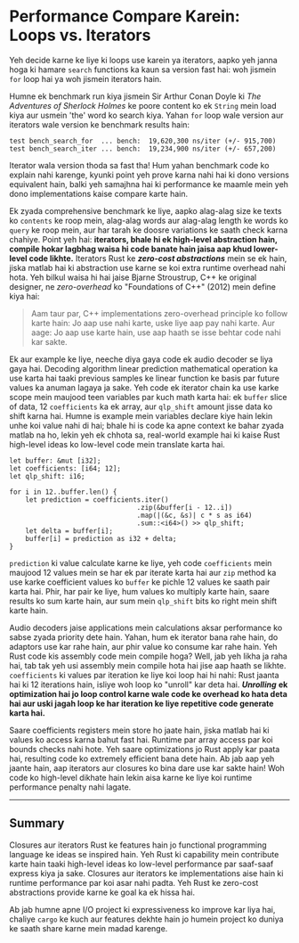 # Performance Compare Karein: Loops vs. Iterators

Yeh decide karne ke liye ki loops use karein ya iterators, aapko yeh janna hoga ki hamare `search` functions ka kaun sa version fast hai: woh jismein `for` loop hai ya woh jismein iterators hain.

Humne ek benchmark run kiya jismein Sir Arthur Conan Doyle ki *The Adventures of Sherlock Holmes* ke poore content ko ek `String` mein load kiya aur usmein 'the' word ko search kiya. Yahan `for` loop wale version aur iterators wale version ke benchmark results hain:

```text
test bench_search_for  ... bench:  19,620,300 ns/iter (+/- 915,700)
test bench_search_iter ... bench:  19,234,900 ns/iter (+/- 657,200)
```

Iterator wala version thoda sa fast tha\! Hum yahan benchmark code ko explain nahi karenge, kyunki point yeh prove karna nahi hai ki dono versions equivalent hain, balki yeh samajhna hai ki performance ke maamle mein yeh dono implementations kaise compare karte hain.

Ek zyada comprehensive benchmark ke liye, aapko alag-alag size ke texts ko `contents` ke roop mein, alag-alag words aur alag-alag length ke words ko `query` ke roop mein, aur har tarah ke doosre variations ke saath check karna chahiye. Point yeh hai: **iterators, bhale hi ek high-level abstraction hain, compile hokar lagbhag waisa hi code banate hain jaisa aap khud lower-level code likhte.** Iterators Rust ke ***zero-cost abstractions*** mein se ek hain, jiska matlab hai ki abstraction use karne se koi extra runtime overhead nahi hota. Yeh bilkul waisa hi hai jaise Bjarne Stroustrup, C++ ke original designer, ne *zero-overhead* ko "Foundations of C++" (2012) mein define kiya hai:

> Aam taur par, C++ implementations zero-overhead principle ko follow karte hain: Jo aap use nahi karte, uske liye aap pay nahi karte. Aur aage: Jo aap use karte hain, use aap haath se isse behtar code nahi kar sakte.

Ek aur example ke liye, neeche diya gaya code ek audio decoder se liya gaya hai. Decoding algorithm linear prediction mathematical operation ka use karta hai taaki previous samples ke linear function ke basis par future values ka anuman lagaya ja sake. Yeh code ek iterator chain ka use karke scope mein maujood teen variables par kuch math karta hai: ek `buffer` slice of data, 12 `coefficients` ka ek array, aur `qlp_shift` amount jisse data ko shift karna hai. Humne is example mein variables declare kiye hain lekin unhe koi value nahi di hai; bhale hi is code ka apne context ke bahar zyada matlab na ho, lekin yeh ek chhota sa, real-world example hai ki kaise Rust high-level ideas ko low-level code mein translate karta hai.

```rust,ignore
let buffer: &mut [i32];
let coefficients: [i64; 12];
let qlp_shift: i16;

for i in 12..buffer.len() {
    let prediction = coefficients.iter()
                                .zip(&buffer[i - 12..i])
                                .map(|(&c, &s)| c * s as i64)
                                .sum::<i64>() >> qlp_shift;
    let delta = buffer[i];
    buffer[i] = prediction as i32 + delta;
}
```

`prediction` ki value calculate karne ke liye, yeh code `coefficients` mein maujood 12 values mein se har ek par iterate karta hai aur `zip` method ka use karke coefficient values ko `buffer` ke pichle 12 values ke saath pair karta hai. Phir, har pair ke liye, hum values ko multiply karte hain, saare results ko sum karte hain, aur sum mein `qlp_shift` bits ko right mein shift karte hain.

Audio decoders jaise applications mein calculations aksar performance ko sabse zyada priority dete hain. Yahan, hum ek iterator bana rahe hain, do adaptors use kar rahe hain, aur phir value ko consume kar rahe hain. Yeh Rust code kis assembly code mein compile hoga? Well, jab yeh likha ja raha hai, tab tak yeh usi assembly mein compile hota hai jise aap haath se likhte. `coefficients` ki values par iteration ke liye koi loop hai hi nahi: Rust jaanta hai ki 12 iterations hain, isliye woh loop ko "unroll" kar deta hai. ***Unrolling*** **ek optimization hai jo loop control karne wale code ke overhead ko hata deta hai aur uski jagah loop ke har iteration ke liye repetitive code generate karta hai.**

Saare coefficients registers mein store ho jaate hain, jiska matlab hai ki values ko access karna bahut fast hai. Runtime par array access par koi bounds checks nahi hote. Yeh saare optimizations jo Rust apply kar paata hai, resulting code ko extremely efficient bana dete hain. Ab jab aap yeh jaante hain, aap iterators aur closures ko bina dare use kar sakte hain\! Woh code ko high-level dikhate hain lekin aisa karne ke liye koi runtime performance penalty nahi lagate.

-----

## Summary

Closures aur iterators Rust ke features hain jo functional programming language ke ideas se inspired hain. Yeh Rust ki capability mein contribute karte hain taaki high-level ideas ko low-level performance par saaf-saaf express kiya ja sake. Closures aur iterators ke implementations aise hain ki runtime performance par koi asar nahi padta. Yeh Rust ke zero-cost abstractions provide karne ke goal ka ek hissa hai.

Ab jab humne apne I/O project ki expressiveness ko improve kar liya hai, chaliye `cargo` ke kuch aur features dekhte hain jo humein project ko duniya ke saath share karne mein madad karenge.
